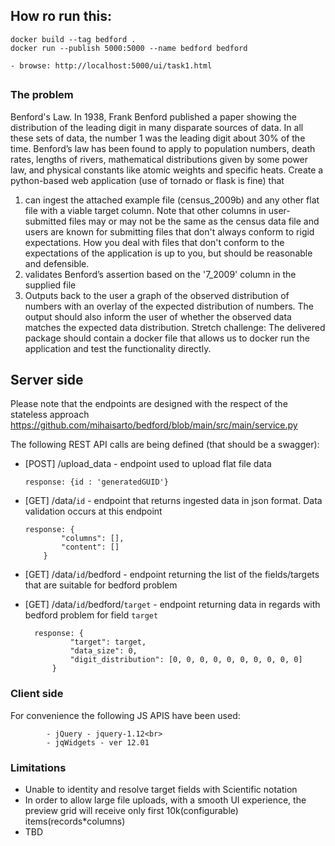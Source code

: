 ## How ro run this:

```
docker build --tag bedford .
docker run --publish 5000:5000 --name bedford bedford

- browse: http://localhost:5000/ui/task1.html
```
    

## 
### The problem
Benford's Law. In 1938, Frank Benford published a paper showing the
distribution of the leading digit in many disparate sources of data. In all these sets of data, the
number 1 was the leading digit about 30% of the time. Benford’s law has been found to apply to
population numbers, death rates, lengths of rivers, mathematical distributions given by some
power law, and physical constants like atomic weights and specific heats.
Create a python-based web application (use of tornado or flask is fine) that
1) can ingest the attached example file (census_2009b) and any other flat file with a viable
target column. Note that other columns in user-submitted files may or may not be the same as
the census data file and users are known for submitting files that don't always conform to rigid
expectations. How you deal with files that don't conform to the expectations of the application is
up to you, but should be reasonable and defensible.
2) validates Benford’s assertion based on the '7_2009' column in the supplied file
3) Outputs back to the user a graph of the observed distribution of numbers with an overlay of
the expected distribution of numbers. The output should also inform the user of whether the
observed data matches the expected data distribution.
Stretch challenge: The delivered package should contain a docker file that allows us to docker
run the application and test the functionality directly.
## Server side

Please note that the endpoints are designed with the respect of the stateless approach
https://github.com/mihaisarto/bedford/blob/main/src/main/service.py

The following REST API calls are being defined (that should be a swagger):

- [POST] /upload_data - endpoint used to upload flat file data

      response: {id : 'generatedGUID'}
    
- [GET] /data/`id` - endpoint that returns ingested data in json format. Data validation occurs at this endpoint
    
      response: {
              "columns": [],
              "content": []
          }
        
- [GET] /data/`id`/bedford - endpoint returning the list of the fields/targets that are suitable for bedford problem

- [GET] /data/`id`/bedford/`target` - endpoint returning data in regards with bedford problem for field `target`

        response: {
                "target": target,
                "data_size": 0,
                "digit_distribution": [0, 0, 0, 0, 0, 0, 0, 0, 0, 0]
            }
            
### Client side
For convenience the following JS APIS have been used:

            - jQuery - jquery-1.12<br>
            - jqWidgets - ver 12.01
 
### Limitations
  - Unable to identity and resolve target fields with Scientific notation
  - In order to allow large file uploads, with a smooth UI experience, the preview grid will receive only first 10k(configurable) items(records*columns) 
  - TBD

